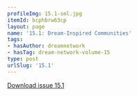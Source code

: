 ```yaml
---
profileImg: 15.1-sml.jpg
itemId: bcphbrw63cp
layout: page
name: '15.1: Dream-Inspired Communities'
tags:
- hasAuthor: dreamnetwork
- hasTag: dream-network-volume-15
type: post
urlSlug: '15.1'
---
```

<a href="../files/pdfs/Volume_15/15.1-Dream-Network-Vol-15-No-1.pdf" download="">Download issue 15.1</a>